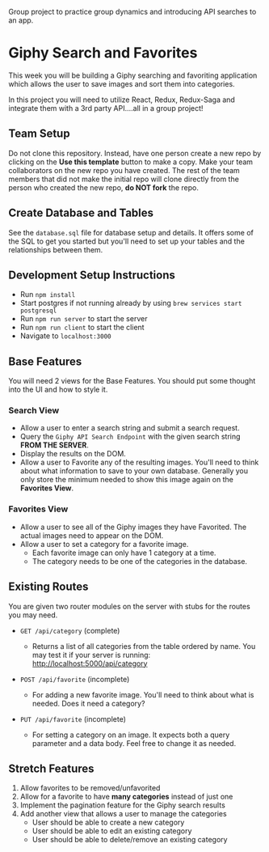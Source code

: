 Group project to practice group dynamics and introducing API searches to an app.

# Giphy Search and Favorites

This week you will be building a Giphy searching and favoriting application which allows the user to save images and sort them into categories.

In this project you will need to utilize React, Redux, Redux-Saga and integrate them with a 3rd party API....all in a group project!

## Team Setup
Do not clone this repository. Instead, have one person create a new repo by clicking on the **Use this template** button to make a copy. Make your team collaborators on the new repo you have created. The rest of the team members that did not make the initial repo will clone directly from the person who created the new repo, **do NOT fork** the repo.


## Create Database and Tables

See the `database.sql` file for database setup and details. It offers some of the SQL to get you started but you'll need to set up your tables and the relationships between them.


## Development Setup Instructions

* Run `npm install`
* Start postgres if not running already by using `brew services start postgresql`
* Run `npm run server` to start the server
* Run `npm run client` to start the client
* Navigate to `localhost:3000`


## Base Features

You will need 2 views for the Base Features. You should put some thought into the UI and how to style it.


### Search View

- Allow a user to enter a search string and submit a search request.
- Query the `Giphy API Search Endpoint` with the given search string **FROM THE SERVER**.
- Display the results on the DOM.
- Allow a user to Favorite any of the resulting images. You'll need to think about what information to save to your own database. Generally you only store the minimum needed to show this image again on the **Favorites View**.


### Favorites View

- Allow a user to see all of the Giphy images they have Favorited. The actual images need to appear on the DOM.
- Allow a user to set a category for a favorite image.
    - Each favorite image can only have 1 category at a time.
    - The category needs to be one of the categories in the database.


## Existing Routes

You are given two router modules on the server with stubs for the routes you may need.

- `GET /api/category` (complete)
    - Returns a list of all categories from the table ordered by name. You may test it if your server is running: [http://localhost:5000/api/category](http://localhost:5000/api/category)

- `POST /api/favorite` (incomplete)
    - For adding a new favorite image. You'll need to think about what is needed. Does it need a category?

- `PUT /api/favorite` (incomplete)
    - For setting a category on an image. It expects both a query parameter and a data body. Feel free to change it as needed.


## Stretch Features

1. Allow favorites to be removed/unfavorited
1. Allow for a favorite to have **many categories** instead of just one
1. Implement the pagination feature for the Giphy search results
1. Add another view that allows a user to manage the categories
    - User should be able to create a new category
    - User should be able to edit an existing category
    - User should be able to delete/remove an existing category

